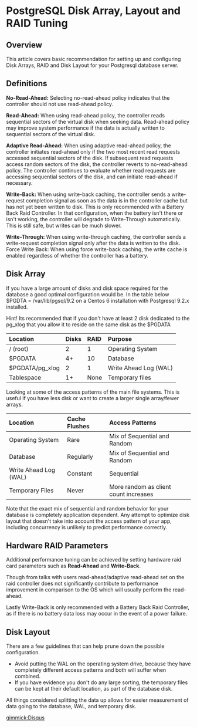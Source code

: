 # PostgreSQL Disk Array, Layout and RAID Tuning

Overview
--------
This article covers basic recommendation for setting up and configuring Disk Arrays, RAID and Disk Layout for your Postgresql database server.

Definitions
-----------
**No-Read-Ahead:** Selecting no-read-ahead policy indicates that the controller should not use read-ahead policy. 

**Read-Ahead:** When using read-ahead policy, the controller reads sequential sectors of the virtual disk when seeking data. Read-ahead policy may improve system performance if the data is actually written to sequential sectors of the virtual disk. 

**Adaptive Read-Ahead:** When using adaptive read-ahead policy, the controller initiates read-ahead only if the two most recent read requests accessed sequential sectors of the disk. If subsequent read requests access random sectors of the disk, the controller reverts to no-read-ahead policy. The controller continues to evaluate whether read requests are accessing sequential sectors of the disk, and can initiate read-ahead if necessary.

**Write-Back:** When using write-back caching, the controller sends a write-request completion signal as soon as the data is in the controller cache but has not yet been written to disk.  This is only recommended with a Battery Back Raid Controller.  In that configuration, when the battery isn't there or isn't working, the controller will degrade to Write-Through automatically.  This is still safe, but writes can be much slower.

**Write-Through:** When using write-through caching, the controller sends a write-request completion signal only after the data is written to the disk.
Force Write Back: When using force write-back caching, the write cache is enabled regardless of whether the controller has a battery.

Disk Array
----------
If you have a large amount of disks and disk space required for the database a good optimal configuration would be.  In the table below $PGDTA = /var/lib/pgsql/9.2 on a Centos 6 installation with Postgresql 9.2.x installed. 

Hint! Its recommended that if you don't have at least 2 disk dedicated to the pg_xlog that you allow it to reside on the same disk as the $PGDATA

| Location        | Disks | RAID | Purpose               |      
|:----------------|:------|:-----|:----------------------|
| / (root)        | 2     | 1    | Operating System      |
| $PGDATA	  | 4+    | 10   | Database              |
| $PGDATA/pg_xlog | 2     | 1    | Write Ahead Log (WAL) |
| Tablespace      | 1+    | None | Temporary files       |

Looking at some of the access patterns of the main file systems.  This is useful if you have less disk or want to create a larger single array/fewer arrays.

| Location              | Cache Flushes    | Access Patterns                       | 
|:----------------------|:-----------------|:--------------------------------------|
| Operating System      | Rare             | Mix of Sequential and Random          |
| Database	        | Regularly	   | Mix of Sequential and Random          |
| Write Ahead Log (WAL) | Constant         | Sequential  		           |
| Temporary Files	| Never		   | More random as client count increases |

Note that the exact mix of sequential and random behavior for your database is completely application dependent.  Any attempt to optimize disk layout that doesn't take into account the access pattern of your app, including concurrency is unlikely to predict performance correctly. 

Hardware RAID Parameters
------------------------
Additional performance tuning can be achieved by setting hardware raid card parameters such as **Read-Ahead** and **Write-Back**.  

Though from talks with users read-ahead/adaptive read-ahead set on the raid controller does not significantly contribute to performance improvement in comparison to the OS which will usually perform the read-ahead.  

Lastly Write-Back is only recommended with a Battery Back Raid Controller, as if there is no battery data loss may occur in the event of a power failure.

Disk Layout
-----------
There are a few guidelines that can help prune down the possible configuration. 

 * Avoid putting the WAL on the operating system drive, because they have completely different access patterns and both will suffer when combined. 
 * If you have evidence you don't do any large sorting, the temporary files can be kept at their default location, as part of the database disk.

All things considered splitting the data up allows for easier measurement of data going to the database, WAL, and temporary disk. 





[gimmick:Disqus](techtacoorg)
